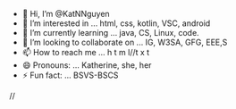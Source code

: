 - 👋 Hi, I’m @KatNNguyen
- 👀 I’m interested in ... html, css, kotlin, VSC, android
- 🌱 I’m currently learning ... java, CS, Linux, code.
- 💞️ I’m looking to collaborate on ... IG, W3SA, GFG, EEE,S
- 📫 How to reach me ... h t m l//t x t
- 😄 Pronouns: ... Katherine, she, her
- ⚡ Fun fact: ... BSVS-BSCS

<!---
KatNNguyen/KatNNguyen is a ✨ special ✨ repository because its `README.md` (this file) appears on your GitHub profile.
You can click the Preview link to take a look at your changes.
--->

//
